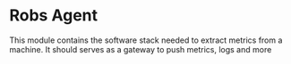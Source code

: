 # Robs Agent

This module contains the software stack needed to extract metrics from a machine. It should serves as a gateway to push metrics, logs and more